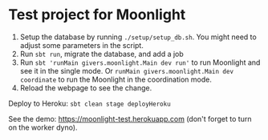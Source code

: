 Test project for Moonlight
============================

1. Setup the database by running `./setup/setup_db.sh`. You might need to adjust some parameters in the script.
2. Run `sbt run`, migrate the database, and add a job
3. Run `sbt 'runMain givers.moonlight.Main dev run'` to run Moonlight and see it in the single mode. Or `runMain givers.moonlight.Main dev coordinate` to run the Moonlight in the coordination mode.
4. Reload the webpage to see the change.

Deploy to Heroku: ```sbt clean stage deployHeroku```

See the demo: https://moonlight-test.herokuapp.com (don't forget to turn on the worker dyno).

